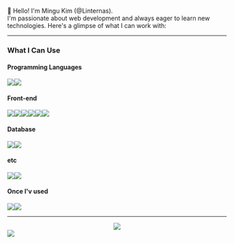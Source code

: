 👋 Hello! I'm Mingu Kim (@Linternas). 
<br />
I'm passionate about web development and always eager to learn new technologies. Here's a glimpse of what I can work with:

---

### What I Can Use 

#### Programming Languages
<div style="display: flex">
  <img src="https://img.shields.io/badge/TypeScript-%23007ACC.svg?style=for-the-badge&logo=typescript&logoColor=white" />
  <img src="https://img.shields.io/badge/JavaScript-%23323330.svg?style=for-the-badge&logo=javascript&logoColor=%23F7DF1E" />
</div>

#### Front-end
<div style="display: flex">
  <img src="https://img.shields.io/badge/HTML5-%23E34F26.svg?style=for-the-badge&logo=html5&logoColor=white" />
  <img src="https://img.shields.io/badge/CSS3-%231572B6.svg?style=for-the-badge&logo=css3&logoColor=white" />
  <img src="https://img.shields.io/badge/Next.js-%23000000.svg?style=for-the-badge&logo=nextdotjs&logoColor=white" />
  <img src="https://img.shields.io/badge/Vue.js-%2335495e.svg?style=for-the-badge&logo=vuedotjs&logoColor=%234FC08D" />
  <img src="https://img.shields.io/badge/React-%2320232a.svg?style=for-the-badge&logo=react&logoColor=%2361DAFB" />
  <img src="https://img.shields.io/badge/Redux-%23764ABC.svg?style=for-the-badge&logo=redux&logoColor=white" />
</div>

#### Database
<div style="display: flex">
  <img src="https://img.shields.io/badge/MongoDB-%2347A248.svg?style=for-the-badge&logo=mongodb&logoColor=white" />
  <img src="https://img.shields.io/badge/MySQL-%2300f.svg?style=for-the-badge&logo=mysql&logoColor=white" />
</div>

#### etc
<div style="display: flex">
  <img src="https://img.shields.io/badge/Visual_Studio_Code-%23007ACC.svg?style=for-the-badge&logo=visual-studio-code&logoColor=white" />
  <img src="https://img.shields.io/badge/Swagger-%2385EA2D.svg?style=for-the-badge&logo=swagger&logoColor=black" />
</div>

#### Once I'v used
<div style="display: flex">
  <img src="https://img.shields.io/badge/Flutter-%2302569B.svg?style=for-the-badge&logo=flutter&logoColor=white" />
  <img src="https://img.shields.io/badge/React_Native-%2320232a.svg?style=for-the-badge&logo=react&logoColor=%2361DAFB" />
</div>

---

<div style="height: 20px;" />

<div align="center" style="display:flex; justify-content: center; width: 100%;>
  <a href="https://github.com/anuraghazra/github-readme-stats">
    <img align="center" src="https://github-readme-stats.vercel.app/api/top-langs/?username=Linternas&layout=compact" />
  </a>
</div>


<a href="https://github.com/devxb/gitanimals">
  <img src="https://render.gitanimals.org/farms/Linternas"/>
</a>
